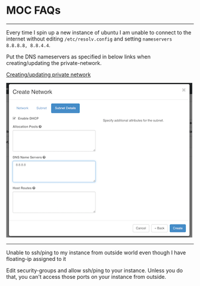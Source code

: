 # MOC FAQs

******

Every time I spin up a new instance of ubuntu I am unable to connect to the internet without editing `/etc/resolv.config` and setting `nameservers 8.8.8.8, 8.8.4.4`. 

Put the DNS nameservers as specified in below links when creating/updating the private-network.

[Creating/updating private network](../openstack/Set-up-a-Private-Network.html)

![](../_static/img/create_network_details.png)

******

Unable to ssh/ping to my instance from outside world even though I have floating-ip assigned to it

Edit security-groups and allow ssh/ping to your instance. Unless you do that, you can't access those ports on your instance from outside.

